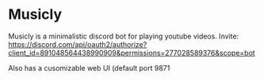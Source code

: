 # Musicly
Musicly is a minimalistic discord bot for playing youtube videos.
Invite: https://discord.com/api/oauth2/authorize?client_id=891048564438990909&permissions=277028589376&scope=bot

Also has a cusomizable web UI (default port 9871
